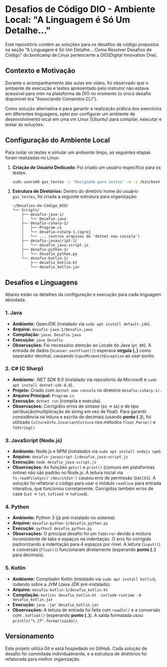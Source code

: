 # Desafios de Código DIO - Ambiente Local: "A Linguagem é Só Um Detalhe..."

Este repositório contém as soluções para os desafios de código propostos na seção "A Linguagem é Só Um Detalhe... Como Resolver Desafios de Código" do bootcamp de Linux pertencente a DIO(Digital Innovation One).

## Contexto e Motivação

Durante o acompanhamento das aulas em vídeo, foi observado que o ambiente de execução e testes apresentado pelo instrutor não estava acessível para mim na plataforma da DIO no momento (o único desafio disponível era "Associando Comandos CLI").

Como solução alternativa e para garantir a realização prática dos exercícios em diferentes linguagens, optei por configurar um ambiente de desenvolvimento local em uma vm Linux (Ubuntu) para compilar, executar e testar as soluções.

## Configuração do Ambiente Local

Para isolar os testes e simular um ambiente limpo, as seguintes etapas foram realizadas no Linux:

1.  **Criação de Usuário Dedicado:** Foi criado um usuário específico para os testes:
    ```bash
    sudo useradd gus_testes -c "Designado para testes" -m -s /bin/bash -p <senha_criptografada>
    ```
2.  **Estrutura de Diretórios:** Dentro do diretório home do usuário `gus_testes`, foi criada a seguinte estrutura para organização:
    ```
    ~/Desafios-de-Código_DIO/
    └── Scripts/
        ├── desafio-java-1/
        │   └── Desafio.java
        ├── desafio-csharp-1/
        │   ├── Program.cs
        │   └── desafio-csharp-1.csproj
        │   └── ... (outros arquivos do 'dotnet new console')
        ├── desafio-javascript-1/
        │   └── desafio_java-script.js
        ├── desafio-python-1/
        │   └── desafio_python.py
        └── desafio-kotlin-1/
            ├── desafio_kotlin.kt
            └── desafio_kotlin.jar 
    ```

## Desafios e Linguagens

Abaixo estão os detalhes da configuração e execução para cada linguagem abordada.

### 1. Java

* **Ambiente:** OpenJDK (instalado via `sudo apt install default-jdk`).
* **Arquivo:** `desafio-java-1/Desafio.java`
* **Compilação:** `javac Desafio.java`
* **Execução:** `java Desafio`
* **Observações:** Foi necessário atenção ao Locale do Java (`pt_BR`). A entrada de dados (`Scanner.nextFloat()`) esperava **vírgula (`,`)** como separador decimal, causando `InputMismatchException` ao usar ponto.

### 2. C# (C Sharp)

* **Ambiente:** .NET SDK 8.0 (instalado via repositório da Microsoft e `sudo apt install dotnet-sdk-8.0`).
* **Projeto:** Criado com `dotnet new console` no diretório `desafio-csharp-1/`.
* **Arquivo Principal:** `Program.cs`
* **Execução:** `dotnet run` (compila e executa).
* **Observações:** Corrigidos erros de sintaxe (`$$` -> `&&`) e de tipo (atribuição/multiplicação de string em vez de float). Para garantir consistência na leitura e escrita de decimais (usando **ponto (`.`)**), foi utilizado `CultureInfo.InvariantCulture` nos métodos `float.Parse()` e `ToString()`.

### 3. JavaScript (Node.js)

* **Ambiente:** Node.js e NPM (instalados via `sudo apt install nodejs npm`).
* **Arquivo:** `desafio-javascript-1/desafio_java-script.js`
* **Execução:** `node desafio_java-script.js`
* **Observações:** As funções `gets()` e `print()` (comuns em plataformas online) não são padrão no Node.js. A leitura inicial via `fs.readFileSync('/dev/stdin')` causou erro de permissão (`EACCES`). A solução foi refatorar o código para usar o módulo `readline` para entrada interativa, que funcionou corretamente. Corrigidos também erros de case (`Let` -> `let`, `tofixed` -> `toFixed`).

### 4. Python

* **Ambiente:** Python 3 (já pré-instalado no sistema).
* **Arquivo:** `desafio-python-1/desafio_python.py`
* **Execução:** `python3 desafio_python.py`
* **Observações:** O principal desafio foi um `TabError` devido à mistura inconsistente de tabs e espaços na indentação. O erro foi corrigido padronizando a indentação para 4 espaços por nível. A leitura (`input()`) e conversão (`float()`) funcionaram diretamente (esperando **ponto (`.`)** para decimais).

### 5. Kotlin

* **Ambiente:** Compilador Kotlin (instalado via `sudo apt install kotlin`), rodando sobre a JVM (Java JDK pré-instalado).
* **Arquivo:** `desafio-kotlin-1/desafio_kotlin.kt`
* **Compilação:** `kotlinc desafio_kotlin.kt -include-runtime -d desafio_kotlin.jar`
* **Execução:** `java -jar desafio_kotlin.jar`
* **Observações:** A leitura de entrada foi feita com `readln()` e a conversão com `.toFloat()` (esperando **ponto (`.`)**). A saída formatada usou `println("%.2f".format(saida))`.

## Versionamento

Este projeto utiliza Git e está hospedado no GitHub. Cada solução de desafio foi commitada individualmente, e a estrutura de diretórios foi refatorada para melhor organização.
